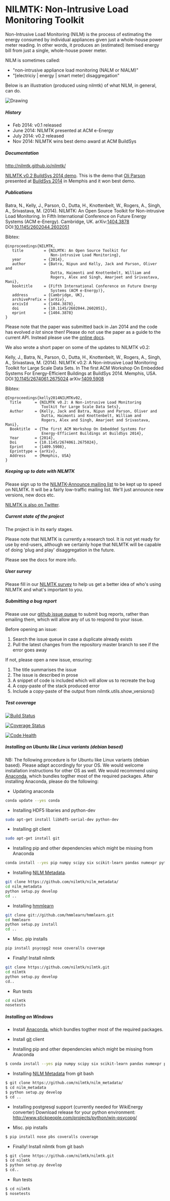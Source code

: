 
NILMTK: Non-Intrusive Load Monitoring Toolkit
======

Non-Intrusive Load Monitoring (NILM) is the process of estimating the energy consumed by individual
appliances given just a whole-house power meter
reading.  In other words, it produces an (estimated) itemised
energy bill from just a single, whole-house power meter.

NILM is sometimes called:

* "non-intrusive appliance load monitoring (NALM or NIALM)"
* "[electriciy | energy | smart meter] disaggregation"

Below is an illustration (produced using nilmtk) of what NILM, in general, can do.

<img src="https://dl.dropboxusercontent.com/u/75845627/nilmtk/submetered.png" alt="Drawing" style="width: 40% height: 40%;"/>

##### History

* Feb 2014: v0.1 released
* June 2014: NILMTK presented at ACM e-Energy
* July 2014: v0.2 released
* Nov 2014: NILMTK wins best demo award at ACM BuildSys

##### Documentation

http://nilmtk.github.io/nilmtk/

[NILMTK v0.2 BuildSys 2014 demo](http://nbviewer.ipython.org/github/nilmtk/nilmtk/blob/master/notebooks/BuildSys_2014_demo.ipynb).
This is the demo that [Oli Parson](http://www.oliverparson.co.uk)
presented at [BuildSys 2014](http://www.buildsys.org/2014/) in Memphis
and it won best demo.

##### Publications

Batra, N., Kelly, J., Parson, O., Dutta, H., Knottenbelt, W., Rogers, A., Singh, A., Srivastava, M. (2014). NILMTK: An Open Source Toolkit for Non-intrusive Load Monitoring. In Fifth International Conference on Future Energy Systems (ACM e-Energy). Cambridge, UK. arXiv:[1404.3878](http://arxiv.org/abs/1404.3878) DOI:[10.1145/2602044.2602051](http://dx.doi.org/10.1145/2602044.2602051)

Bibtex:

```
@inproceedings{NILMTK,
   title         = {NILMTK: An Open Source Toolkit for
                    Non-intrusive Load Monitoring},
   year          = {2014},
   author        = {Batra, Nipun and Kelly, Jack and Parson, Oliver and
                    Dutta, Haimonti and Knottenbelt, William and
                    Rogers, Alex and Singh, Amarjeet and Srivastava, Mani},
   booktitle     = {Fifth International Conference on Future Energy
                    Systems (ACM e-Energy)},
   address       = {Cambridge, UK},
   archivePrefix = {arXiv},
   arxivId       = {1404.3878},
   doi           = {10.1145/2602044.2602051},
   eprint        = {1404.3878}
}
```

Please note that the paper was submitted back in Jan 2014 and the code
has evolved *a lot* since then!  Please do not use the paper as a
guide to the current API.  Instead please use the
[online docs](http://nilmtk.github.io/nilmtk/master/index.html).

We also wrote a short paper on some of the updates to NILMTK v0.2:

Kelly, J., Batra, N., Parson, O., Dutta, H., Knottenbelt, W., Rogers,
A., Singh, A., Srivastava, M. (2014). NILMTK v0.2: A Non-intrusive
Load Monitoring Toolkit for Large Scale Data Sets.  In
The first ACM Workshop On Embedded Systems For Energy-Efficient Buildings at BuildSys 2014. Memphis, USA. DOI:[10.1145/2674061.2675024](http://dx.doi.org/10.1145/2674061.2675024) arXiv:[1409.5908](http://arxiv.org/abs/1409.5908)

Bibtex:

```
@Inproceedings{kelly2014NILMTKv02,
  Title      = {NILMTK v0.2: A Non-intrusive Load Monitoring
                Toolkit for Large Scale Data Sets},
  Author     = {Kelly, Jack and Batra, Nipun and Parson, Oliver and
                Dutta, Haimonti and Knottenbelt, William and
                Rogers, Alex and Singh, Amarjeet and Srivastava, Mani},
  Booktitle  = {The first ACM Workshop On Embedded Systems For
                Energy-Efficient Buildings at BuildSys 2014},
  Year       = {2014},
  Doi        = {10.1145/2674061.2675024},
  Eprint     = {1409.5908},
  Eprinttype = {arXiv},
  Address    = {Memphis, USA}
}
```

##### Keeping up to date with NILMTK

Please sign up to the [NILMTK-Announce mailing list](https://groups.google.com/forum/#!forum/nilmtk-announce) to be kept up to speed on NILMTK.  It will be a fairly low-traffic mailing list.  We'll just announce new versions, new docs etc.

[NILMTK is also on Twitter](https://twitter.com/nilmtk).

##### Current state of the project

The project is in its early stages.

Please note that NILMTK is currently a research tool.  It is not yet
ready for use by end-users, although we certainly hope that NILMTK
will be capable of doing 'plug and play' disaggregation in the future.

Please see the docs for more info.

##### User survey

Please fill in our [NILMTK survey](https://docs.google.com/forms/d/1JlGn0pRgAIj152PJtVsGEUe9OVv2naWbdDHosJ3sHko/viewform?c=0&w=1) to help us get a better idea of who's using NILMTK and what's important to you.

##### Submitting a bug report

Please use our [github issue queue](https://github.com/nilmtk/nilmtk/issues) to submit bug reports, rather than emailing them, which will allow any of us to respond to your issue.

Before opening an issue:

1. Search the issue queue in case a duplicate already exists
2. Pull the latest changes from the repository master branch to see if the error goes away

If not, please open a new issue, ensuring:

1. The title summarises the issue
2. The issue is described in prose
3. A snippet of code is included which will allow us to recreate the bug
4. A copy-paste of the stack produced error
5. Include a copy-paste of the output from nilmtk.utils.show_versions()

##### Test coverage

[![Build Status](https://travis-ci.org/nilmtk/nilmtk.svg?branch=master)](https://travis-ci.org/nilmtk/nilmtk) 

[![Coverage Status](https://coveralls.io/repos/nilmtk/nilmtk/badge.png)](https://coveralls.io/r/nilmtk/nilmtk)

[![Code Health](https://landscape.io/github/nilmtk/nilmtk/master/landscape.png)](https://landscape.io/github/nilmtk/nilmtk/master)

##### Installing on Ubuntu like Linux variants (debian based)

NB: The following procedure is for Ubuntu like Linux variants (debian based). Please adapt accordingly for your OS. We would welcome installation instructions for other OS as well.
We would recommend using [Anaconda](https://store.continuum.io/cshop/anaconda/), which bundles togther most of the required packages.
After installing Anaconda, please do the following:

- Updating anaconda
```bash
conda update --yes conda
```

- Installing HDF5 libaries and python-dev
```bash
sudo apt-get install libhdf5-serial-dev python-dev
```

- Installing git client
```bash
sudo apt-get install git
```

- Installing pip and other dependencies which might be missing from Anaconda
```bash
conda install --yes pip numpy scipy six scikit-learn pandas numexpr pytables dateutil matplotlib networkx
```

- Installing [NILM Metadata](https://github.com/nilmtk/nilm_metadata).
```bash
git clone https://github.com/nilmtk/nilm_metadata/
cd nilm_metadata
python setup.py develop
cd ..
```

- Installing [hmmlearn](https://github.com/hmmlearn/hmmlearn)
```bash
git clone git://github.com/hmmlearn/hmmlearn.git
cd hmmlearn
python setup.py install
cd ..
```

- Misc. pip installs
```bash
pip install psycopg2 nose coveralls coverage
```

- Finally! Install nilmtk
```bash
git clone https://github.com/nilmtk/nilmtk.git
cd nilmtk
python setup.py develop
cd..
```

- Run tests
```bash
cd nilmtk
nosetests
```

##### Installing on Windows

- Install [Anaconda](https://store.continuum.io/cshop/anaconda/), which bundles togther most of the required packages.

- Install [git](http://git-scm.com/download/win) client

- Installing pip and other dependencies which might be missing from Anaconda
```bash
$ conda install --yes pip numpy scipy six scikit-learn pandas numexpr pytables dateutil matplotlib networkx
```

- Installing [NILM Metadata](https://github.com/nilmtk/nilm_metadata) from git bash
```bash
$ git clone https://github.com/nilmtk/nilm_metadata/
$ cd nilm_metadata
$ python setup.py develop
$ cd ..
```

-  Installing postgresql support (currently needed for WikiEnergy converter)
Download release for your python environment:
http://www.stickpeople.com/projects/python/win-psycopg/

- Misc. pip installs
```bash
$ pip install nose pbs coveralls coverage
```

- Finally! Install nilmtk from git bash
```bash
$ git clone https://github.com/nilmtk/nilmtk.git
$ cd nilmtk
$ python setup.py develop
$ cd..
```

- Run tests
```bash
$ cd nilmtk
$ nosetests
```


